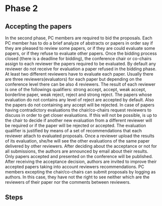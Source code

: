 # Phase 2

## Accepting the papers

In the second phase, PC members are required to bid the proposals. Each PC member has to do a brief analyze of abstracts or papers in order say if they are pleased to review some papers, or if they are could evaluate some papers, or if they refuse to evaluate other papers. Once the bidding process closed (there is a deadline for bidding), the conference chair or co-chairs assign to each reviewer the papers required to be evaluated. By default any reviewer do not receive for evaluation a paper refused in the bidding phase. At least two different reviewers have to evaluate each paper. Usually there are three reviewers(evaluators) for each paper but depending on the conference level there can be also 4 reviewers. The result of each reviewer is one of the followings qualifiers: strong accept, accept, weak accept, borderline paper, weak reject, reject and strong reject. The papers whose evaluation do not contains any level of reject are accepted by default. Also the papers do not containing any accept will be rejected. In case of papers having contradictory evaluations the chair/co-chairs request reviewers to discuss in order to get closer evaluations. If this will not be possible, is up to the chair to decide if another new evaluation from a different reviewer will be required or if the paper will be rejected or accepted. The evaluation qualifier is justified by means of a set of recommendations that each reviewer attach to evaluated proposals. Once a reviewer upload the results of its evaluation, she/he will see the other evaluations of the same paper delivered by other reviewers. After deciding about the acceptance or not for all submissions, the authors are announced by email about their results. Only papers accepted and presented on the conference will be published. After receiving the acceptance decision, authors are invited to improve their accepted papers taking into account reviewers recommendations. PC members excepting the chair/co-chairs can submit proposals by logging as authors. In this case, they have not the right to see neither which are the reviewers of their paper nor the comments between reviewers.

## Steps